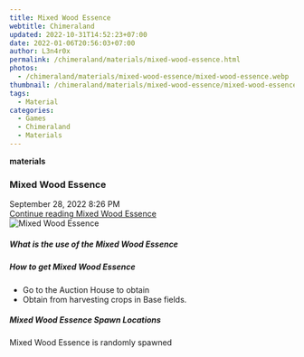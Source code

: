 ```yaml
---
title: Mixed Wood Essence
webtitle: Chimeraland
updated: 2022-10-31T14:52:23+07:00
date: 2022-01-06T20:56:03+07:00
author: L3n4r0x
permalink: /chimeraland/materials/mixed-wood-essence.html
photos:
  - /chimeraland/materials/mixed-wood-essence/mixed-wood-essence.webp
thumbnail: /chimeraland/materials/mixed-wood-essence/mixed-wood-essence.webp
tags:
  - Material
categories:
  - Games
  - Chimeraland
  - Materials
---
```


<section id="bootstrap-wrapper"><link rel="stylesheet" href="https://cdn.statically.io/gh/dimaslanjaka/Web-Manajemen/40ac3225/css/bootstrap-4.5-wrapper.css"/><div class="row g-0 border rounded overflow-hidden flex-md-row mb-4 shadow-sm position-relative"><div class="col p-4 d-flex flex-column position-static"><strong class="d-inline-block mb-2 text-success">materials</strong><h3 class="mb-0">Mixed Wood Essence</h3><div class="mb-1 text-muted">September 28, 2022 8:26 PM</div><a href="#" class="stretched-link d-none">Continue reading Mixed Wood Essence</a></div><div class="col-auto d-none d-lg-block"><img src="/chimeraland/materials/mixed-wood-essence/mixed-wood-essence.webp" alt="Mixed Wood Essence"/></div></div><div class="row"><div class="col-lg-6 col-12 mb-2"><div class="card"><div class="card-body"><h5 class="card-title">What is the use of the Mixed Wood Essence</h5><div class="card-text"><ul></ul></div></div></div></div><div class="col-lg-6 col-12 mb-2"><div class="card"><div class="card-body"><h5 class="card-title">How to get Mixed Wood Essence</h5><div class="card-text"><ul><li>Go to the Auction House to obtain</li><li>Obtain from harvesting crops in Base fields.</li></ul></div></div></div></div><div class="col-12 mb-2"><h5>Mixed Wood Essence Spawn Locations</h5><p>Mixed Wood Essence is randomly spawned</p></div></div></section>